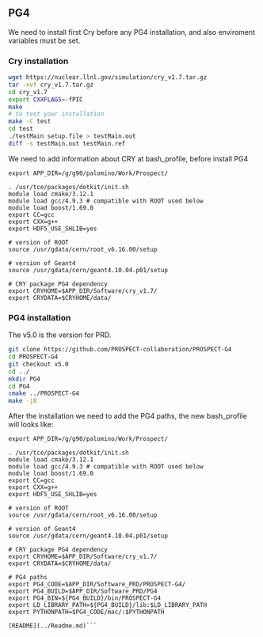 
## PG4
We need to install first Cry before any PG4 installation, and also enviroment variables must be set.

### Cry installation
```bash
wget https://nuclear.llnl.gov/simulation/cry_v1.7.tar.gz
tar -xvf cry_v1.7.tar.gz
cd cry_v1.7
export CXXFLAGS=-fPIC
make
# to test your installation
make -C test
cd test
./testMain setup.file > testMain.out
diff -s testMain.out testMain.ref
```
We need to add information about CRY at bash_profile, before install PG4
```
export APP_DIR=/g/g90/palomino/Work/Prospect/

. /usr/tce/packages/dotkit/init.sh
module load cmake/3.12.1
module load gcc/4.9.3 # compatible with ROOT used below
module load boost/1.69.0
export CC=gcc
export CXX=g++
export HDF5_USE_SHLIB=yes

# version of ROOT
source /usr/gdata/cern/root_v6.16.00/setup

# version of Geant4
source /usr/gdata/cern/geant4.10.04.p01/setup

# CRY package PG4 dependency
export CRYHOME=$APP_DIR/Software/cry_v1.7/
export CRYDATA=$CRYHOME/data/
```

### PG4 installation
The v5.0 is the version for PRD.

```bash
git clone https://github.com/PROSPECT-collaboration/PROSPECT-G4
cd PROSPECT-G4
git checkout v5.0 
cd ../
mkdir PG4
cd PG4
cmake ../PROSPECT-G4
make -j8
```

After the installation we need to add the PG4 paths, the new bash_profile will looks like:
```
export APP_DIR=/g/g90/palomino/Work/Prospect/

. /usr/tce/packages/dotkit/init.sh
module load cmake/3.12.1
module load gcc/4.9.3 # compatible with ROOT used below
module load boost/1.69.0
export CC=gcc
export CXX=g++
export HDF5_USE_SHLIB=yes

# version of ROOT
source /usr/gdata/cern/root_v6.16.00/setup

# version of Geant4
source /usr/gdata/cern/geant4.10.04.p01/setup

# CRY package PG4 dependency
export CRYHOME=$APP_DIR/Software/cry_v1.7/
export CRYDATA=$CRYHOME/data/

# PG4 paths
export PG4_CODE=$APP_DIR/Software_PRD/PROSPECT-G4/
export PG4_BUILD=$APP_DIR/Software_PRD/PG4
export PG4_BIN=${PG4_BUILD}/bin/PROSPECT-G4
export LD_LIBRARY_PATH=${PG4_BUILD}/lib:$LD_LIBRARY_PATH
export PYTHONPATH=$PG4_CODE/mac/:$PYTHONPATH

[README](../Readme.md)```
